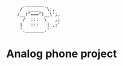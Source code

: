 ```
       _______
     /` _____ `\;,
    /__(^===^)__\';,
      /  :::  \   ,;
     |   :::   | ,;'
     '._______.'`

```
# Analog phone project